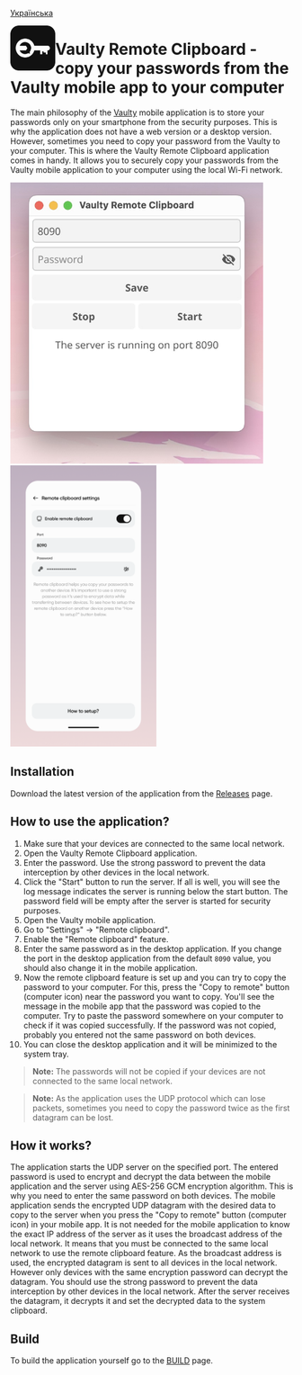 [Українська](https://github.com/astsu-dev/vaulty-remote-clipboard/blob/main/README_UA.md)

<img align="left" width="80" height="80" src="assets/icon.png" alt="App icon" />

# Vaulty Remote Clipboard - copy your passwords from the Vaulty mobile app to your computer

The main philosophy of the [Vaulty](https://github.com/astsu-dev/vaulty-mobile) mobile application is to store your passwords only on your smartphone from the security purposes.
This is why the application does not have a web version or a desktop version.
However, sometimes you need to copy your password from the Vaulty to your computer.
This is where the Vaulty Remote Clipboard application comes in handy.
It allows you to securely copy your passwords from the Vaulty mobile application to your computer using the local Wi-Fi network.

<p align="left">
    <img height="500" src="assets/vaulty-remote-clipboard-interface.jpeg" alt="App screenshot" />
    <img height="500" src="assets/vaulty-remote-clipboard-settings.png" alt="Vaulty app screenshot" />
</p>

## Installation

Download the latest version of the application from the [Releases](https://github.com/astsu-dev/vaulty-remote-clipboard/releases/latest) page.

## How to use the application?

1. Make sure that your devices are connected to the same local network.
2. Open the Vaulty Remote Clipboard application.
3. Enter the password. Use the strong password to prevent the data interception by other devices in the local network.
4. Click the "Start" button to run the server.
If all is well, you will see the log message indicates the server is running below the start button.
The password field will be empty after the server is started for security purposes.
5. Open the Vaulty mobile application.
6. Go to "Settings" -> "Remote clipboard".
7. Enable the "Remote clipboard" feature.
8. Enter the same password as in the desktop application.
If you change the port in the desktop application from the default `8090` value,
you should also change it in the mobile application.
9. Now the remote clipboard feature is set up and you can try to copy the password to your computer.
For this, press the "Copy to remote" button (computer icon) near the password you want to copy.
You'll see the message in the mobile app that the password was copied to the computer.
Try to paste the password somewhere on your computer to check if it was copied successfully.
If the password was not copied, probably you entered not the same password on both devices.
10. You can close the desktop application and it will be minimized to the system tray.

> **Note:** The passwords will not be copied if your devices are not connected to the same local network.

> **Note:** As the application uses the UDP protocol which can lose packets, sometimes you need to copy the password twice as the first datagram can be lost.

## How it works?

The application starts the UDP server on the specified port.
The entered password is used to encrypt and decrypt the data between the mobile application and the server using AES-256 GCM encryption algorithm.
This is why you need to enter the same password on both devices.
The mobile application sends the encrypted UDP datagram with the desired data to copy to the server when you press the "Copy to remote" button (computer icon) in your mobile app.
It is not needed for the mobile application to know the exact IP address of the server as it uses the broadcast address of the local network.
It means that you must be connected to the same local network to use the remote clipboard feature.
As the broadcast address is used, the encrypted datagram is sent to all devices in the local network.
However only devices with the same encryption password can decrypt the datagram.
You should use the strong password to prevent the data interception by other devices in the local network.
After the server receives the datagram, it decrypts it and set the decrypted data to the system clipboard.

## Build

To build the application yourself go to the [BUILD](https://github.com/astsu-dev/vaulty-remote-clipboard/blob/main/BUILD.md) page.
